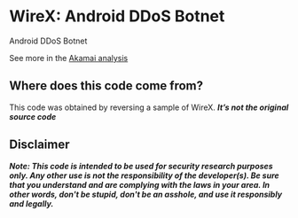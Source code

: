 # WireX: Android DDoS Botnet

Android DDoS Botnet

See more in the [Akamai analysis](https://blogs.akamai.com/2017/08/the-wirex-botnet-an-example-of-cross-organizational-cooperation.html)

## Where does this code come from?

This code was obtained by reversing a sample of WireX. ***It’s not the original source code***

## Disclaimer

***Note: This code is intended to be used for security research purposes only. Any other use is not the responsibility of the developer(s). Be sure that you understand and are complying with the laws in your area. In other words, don't be stupid, don't be an asshole, and use it responsibly and legally.***
